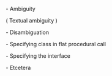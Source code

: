﻿\- Ambiguity

( Textual ambiguity )

\- Disambiguation

\- Specifying class in flat procedural call

\- Specifying the interface

\- Etcetera
